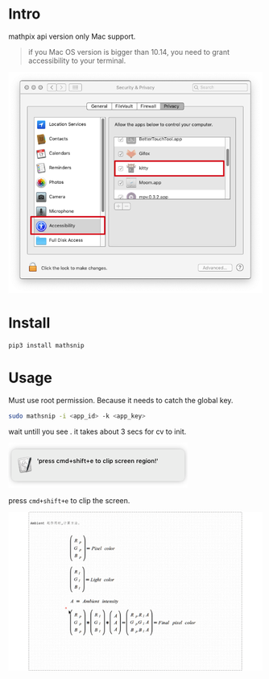 # Intro
mathpix api version
only Mac support. 
> if you Mac OS version is bigger than 10.14, you need to grant accessibility to your terminal. 

![Image](assets/2020-05-18-10-51-23.png)
# Install
``` bash
pip3 install mathsnip
```


# Usage
Must use root permission. Because it needs to catch the global key.
``` bash
sudo mathsnip -i <app_id> -k <app_key>
```

wait untill you see . it takes about 3 secs for cv to init.

![Image](assets/2020-03-21-22-32-28.png)

press `cmd+shift+e` to clip the screen. 



![Image](assets/2020-03-21-22-23-58.gif)
